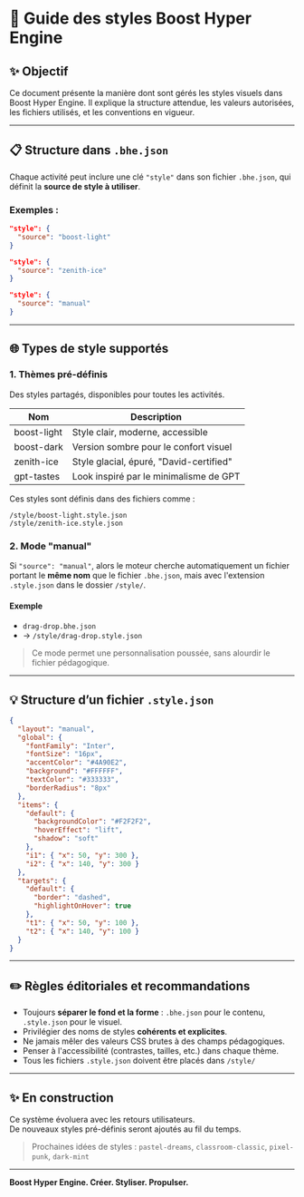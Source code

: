 # 🎨 Guide des styles Boost Hyper Engine

## ✨ Objectif

Ce document présente la manière dont sont gérés les styles visuels dans Boost Hyper Engine. Il explique la structure attendue, les valeurs autorisées, les fichiers utilisés, et les conventions en vigueur.

---

## 📋 Structure dans `.bhe.json`

Chaque activité peut inclure une clé `"style"` dans son fichier `.bhe.json`, qui définit la **source de style à utiliser**.

### Exemples :
```json
"style": {
  "source": "boost-light"
}
```
```json
"style": {
  "source": "zenith-ice"
}
```
```json
"style": {
  "source": "manual"
}
```

---

## 🌐 Types de style supportés

### 1. Thèmes pré-définis

Des styles partagés, disponibles pour toutes les activités.

| Nom         | Description                             |
|-------------|-----------------------------------------|
| boost-light | Style clair, moderne, accessible        |
| boost-dark  | Version sombre pour le confort visuel   |
| zenith-ice  | Style glacial, épuré, "David-certified" |
| gpt-tastes  | Look inspiré par le minimalisme de GPT   |

Ces styles sont définis dans des fichiers comme :
```
/style/boost-light.style.json
/style/zenith-ice.style.json
```

### 2. Mode "manual"

Si `"source": "manual"`, alors le moteur cherche automatiquement un fichier portant le **même nom** que le fichier `.bhe.json`, mais avec l'extension `.style.json` dans le dossier `/style/`.

#### Exemple
- `drag-drop.bhe.json`
- → `/style/drag-drop.style.json`

> Ce mode permet une personnalisation poussée, sans alourdir le fichier pédagogique.

---

## 💡 Structure d’un fichier `.style.json`

```json
{
  "layout": "manual",
  "global": {
    "fontFamily": "Inter",
    "fontSize": "16px",
    "accentColor": "#4A90E2",
    "background": "#FFFFFF",
    "textColor": "#333333",
    "borderRadius": "8px"
  },
  "items": {
    "default": {
      "backgroundColor": "#F2F2F2",
      "hoverEffect": "lift",
      "shadow": "soft"
    },
    "i1": { "x": 50, "y": 300 },
    "i2": { "x": 140, "y": 300 }
  },
  "targets": {
    "default": {
      "border": "dashed",
      "highlightOnHover": true
    },
    "t1": { "x": 50, "y": 100 },
    "t2": { "x": 140, "y": 100 }
  }
}
```

---

## ✏️ Règles éditoriales et recommandations

- Toujours **séparer le fond et la forme** : `.bhe.json` pour le contenu, `.style.json` pour le visuel.
- Privilégier des noms de styles **cohérents et explicites**.
- Ne jamais mêler des valeurs CSS brutes à des champs pédagogiques.
- Penser à l'accessibilité (contrastes, tailles, etc.) dans chaque thème.
- Tous les fichiers `.style.json` doivent être placés dans `/style/`

---

## ✨ En construction

Ce système évoluera avec les retours utilisateurs.  
De nouveaux styles pré-définis seront ajoutés au fil du temps.

> Prochaines idées de styles : `pastel-dreams`, `classroom-classic`, `pixel-punk`, `dark-mint`

---

**Boost Hyper Engine. Créer. Styliser. Propulser.**


